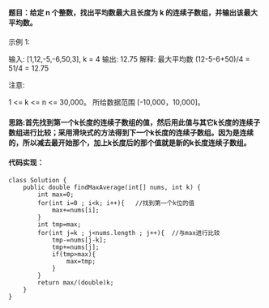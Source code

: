 ﻿####  题目：给定 n 个整数，找出平均数最大且长度为 k 的连续子数组，并输出该最大平均数。

示例 1:

输入: [1,12,-5,-6,50,3], k = 4
输出: 12.75
解释: 最大平均数 (12-5-6+50)/4 = 51/4 = 12.75
 

注意:

1 <= k <= n <= 30,000。
所给数据范围 [-10,000，10,000]。

####   思路:首先找到第一个k长度的连续子数组的值，然后用此值与其它k长度的连续子数组进行比较；采用滑块式的方法得到下一个k长度的连续子数组。因为是连续的，所以减去最开始那个，加上k长度后的那个值就是新的k长度连续子数组。
####   代码实现：

```
class Solution {
    public double findMaxAverage(int[] nums, int k) {
        int max=0; 
        for(int i=0 ; i<k; i++){   //找到第一个k位的值
            max+=nums[i];
        }
        int tmp=max; 
        for(int j=k ; j<nums.length ; j++){  //与max进行比较
            tmp-=nums[j-k];
            tmp+=nums[j];
            if(tmp>max){
                max=tmp;
            }
        }
        return max/(double)k;
    }
}
```

